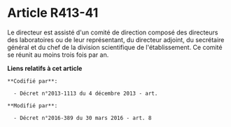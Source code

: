 # Article R413-41

Le directeur est assisté d'un comité de direction composé des directeurs des laboratoires ou de leur représentant, du
directeur adjoint, du secrétaire général et du chef de la division scientifique de l'établissement. Ce comité se réunit au
moins trois fois par an.

**Liens relatifs à cet article**

	**Codifié par**:

	  - Décret n°2013-1113 du 4 décembre 2013 - art.

	**Modifié par**:

	  - Décret n°2016-389 du 30 mars 2016 - art. 8
